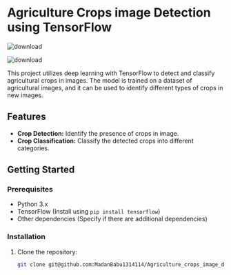 # Agriculture Crops image Detection using TensorFlow


![download](https://github.com/MadanBabu1314114/Agriculture_crops_image_detection_DL/assets/123216438/9c359bd1-1ac7-487f-9727-fcc0b15a7f0e)

![download](https://github.com/MadanBabu1314114/Agriculture_crops_image_detection_DL/assets/123216438/9e1417b6-19a6-4722-9ee6-b5691890888b)
 


This project utilizes deep learning with TensorFlow to detect and classify agricultural crops in images. The model is trained on a dataset of agricultural images, and it can be used to identify different types of crops in new images.

## Features

- **Crop Detection:** Identify the presence of crops in image.
- **Crop Classification:** Classify the detected crops into different categories.

## Getting Started

### Prerequisites

- Python 3.x
- TensorFlow (Install using `pip install tensorflow`)
- Other dependencies (Specify if there are additional dependencies)

### Installation

1. Clone the repository:

   ```bash
   git clone git@github.com:MadanBabu1314114/Agriculture_crops_image_detection_DL.git
